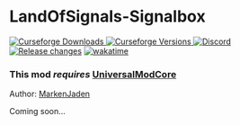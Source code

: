 # LandOfSignals-Signalbox
[
![Curseforge Downloads](http://cf.way2muchnoise.eu/full_434307_downloads.svg)
![Curseforge Versions](http://cf.way2muchnoise.eu/versions/434307.svg)
](https://www.curseforge.com/minecraft/mc-mods/landofsignals)
[
![Discord](https://img.shields.io/discord/797514319410495503?logo=discord)
](https://discord.gg/ykAqHKYjVM)
[![Release changes](https://github.com/LandOfRails/LandOfSignals-Signalbox/actions/workflows/dev-release.yml/badge.svg)](https://github.com/LandOfRails/LandOfSignals-Signalbox/actions/workflows/dev-release.yml)
[![wakatime](https://wakatime.com/badge/user/17f322c9-222a-48b4-9e15-983c41f7aed4/project/96e6694a-ec16-4410-a09f-8a5ed4926751.svg)](https://wakatime.com/badge/user/17f322c9-222a-48b4-9e15-983c41f7aed4/project/96e6694a-ec16-4410-a09f-8a5ed4926751)

### This mod _requires_ [UniversalModCore](https://www.curseforge.com/minecraft/mc-mods/universal-mod-core)

Author: [MarkenJaden](https://github.com/MarkenJaden)

Coming soon...
